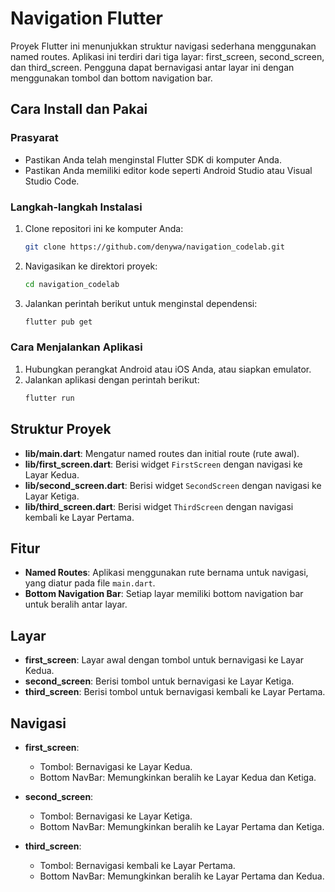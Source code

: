 # Navigation Flutter

Proyek Flutter ini menunjukkan struktur navigasi sederhana menggunakan named routes. Aplikasi ini terdiri dari tiga layar: first_screen, second_screen, dan third_screen. Pengguna dapat bernavigasi antar layar ini dengan menggunakan tombol dan bottom navigation bar.

## Cara Install dan Pakai

### Prasyarat
- Pastikan Anda telah menginstal Flutter SDK di komputer Anda.
- Pastikan Anda memiliki editor kode seperti Android Studio atau Visual Studio Code.

### Langkah-langkah Instalasi
1. Clone repositori ini ke komputer Anda:
   ```bash
   git clone https://github.com/denywa/navigation_codelab.git
   ```
2. Navigasikan ke direktori proyek:
   ```bash
   cd navigation_codelab
   ```
3. Jalankan perintah berikut untuk menginstal dependensi:
   ```bash
   flutter pub get
   ```

### Cara Menjalankan Aplikasi
1. Hubungkan perangkat Android atau iOS Anda, atau siapkan emulator.
2. Jalankan aplikasi dengan perintah berikut:
   ```bash
   flutter run
   ```

## Struktur Proyek

- **lib/main.dart**: Mengatur named routes dan initial route (rute awal).
- **lib/first_screen.dart**: Berisi widget `FirstScreen` dengan navigasi ke Layar Kedua.
- **lib/second_screen.dart**: Berisi widget `SecondScreen` dengan navigasi ke Layar Ketiga.
- **lib/third_screen.dart**: Berisi widget `ThirdScreen` dengan navigasi kembali ke Layar Pertama.

## Fitur

- **Named Routes**: Aplikasi menggunakan rute bernama untuk navigasi, yang diatur pada file `main.dart`.
- **Bottom Navigation Bar**: Setiap layar memiliki bottom navigation bar untuk beralih antar layar.

## Layar

- **first_screen**: Layar awal dengan tombol untuk bernavigasi ke Layar Kedua.
- **second_screen**: Berisi tombol untuk bernavigasi ke Layar Ketiga.
- **third_screen**: Berisi tombol untuk bernavigasi kembali ke Layar Pertama.

## Navigasi

- **first_screen**: 
  - Tombol: Bernavigasi ke Layar Kedua.
  - Bottom NavBar: Memungkinkan beralih ke Layar Kedua dan Ketiga.

- **second_screen**:
  - Tombol: Bernavigasi ke Layar Ketiga.
  - Bottom NavBar: Memungkinkan beralih ke Layar Pertama dan Ketiga.

- **third_screen**:
  - Tombol: Bernavigasi kembali ke Layar Pertama.
  - Bottom NavBar: Memungkinkan beralih ke Layar Pertama dan Kedua.

